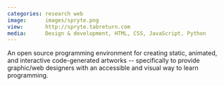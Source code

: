 ```yaml
---
categories: research web
image:      images/spryte.png
view:       http://spryte.tabreturn.com
media:      Design & development, HTML, CSS, JavaScript, Python
---
```

An open source programming environment for creating static, animated, and
interactive code-generated artworks -- specifically to provide graphic/web
designers with an accessible and visual way to learn programming.
